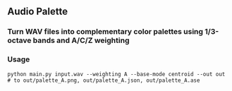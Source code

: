 ## Audio Palette

### Turn WAV files into complementary color palettes using 1/3-octave bands and A/C/Z weighting

### Usage
```
python main.py input.wav --weighting A --base-mode centroid --out out
# to out/palette_A.png, out/palette_A.json, out/palette_A.ase
```

